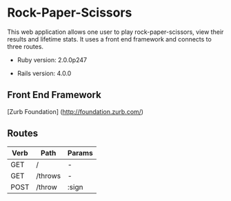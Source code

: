 # Rock-Paper-Scissors

This web application allows one user to play rock-paper-scissors, view their results and lifetime stats.
It uses a front end framework and connects to three routes.

* Ruby version: 2.0.0p247

* Rails version: 4.0.0


## Front End Framework
[Zurb Foundation] (http://foundation.zurb.com/)

## Routes

| Verb | Path   | Params |
|------|--------|--------|
| GET  | /      | -      |
| GET  | /throws| -      |
| POST | /throw | :sign  |





